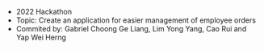 - 2022 Hackathon
- Topic: Create an application for easier management of employee orders
- Commited by: Gabriel Choong Ge Liang, Lim Yong Yang, Cao Rui and Yap Wei Herng
